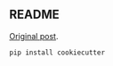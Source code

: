 ## README

[Original post](https://davetang.org/muse/2018/02/09/organising-computational-biology-projects-cookiecutter/).

```console
pip install cookiecutter
```


